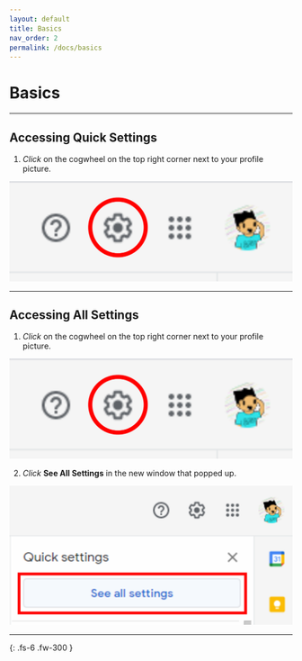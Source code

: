 ```yaml
---
layout: default
title: Basics
nav_order: 2
permalink: /docs/basics
---
```


# Basics

---

## Accessing Quick Settings

1. *Click* on the cogwheel on the top right corner next to your profile picture.
 <img src = "https://github.com/Joonior-Programmer/Gmail_Docs/blob/master/assets/images/quickSetting2.png?raw=true">

---

## Accessing All Settings

1. *Click* on the cogwheel on the top right corner next to your profile picture.
 <img src = "https://github.com/Joonior-Programmer/Gmail_Docs/blob/master/assets/images/quickSetting2.png?raw=true">

2. *Click* **See All Settings** in the new window that popped up.
 <img src = "https://github.com/Joonior-Programmer/Gmail_Docs/blob/master/assets/images/allSettings.png?raw=true">

---
{: .fs-6 .fw-300 }
